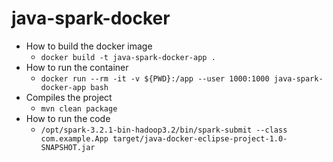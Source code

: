 # java-spark-docker
- How to build the docker image 
  - ```docker build -t java-spark-docker-app .```
- How to run the container
  - ```docker run --rm -it -v ${PWD}:/app --user 1000:1000 java-spark-docker-app bash```
- Compiles the project
  - `mvn clean package`
- How to run the code
  - ```/opt/spark-3.2.1-bin-hadoop3.2/bin/spark-submit --class com.example.App target/java-docker-eclipse-project-1.0-SNAPSHOT.jar```
